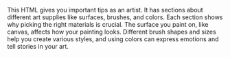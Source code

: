 This HTML gives you important tips as an artist. It has sections about different art supplies like surfaces, brushes, and colors. Each section shows why picking the right materials is crucial. 
The surface you paint on, like canvas, affects how your painting looks. Different brush shapes and sizes help you create various styles, and using colors can express emotions and tell stories in your art.
        
